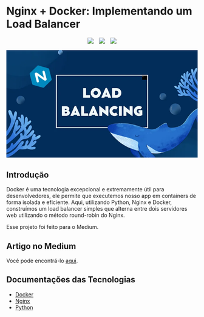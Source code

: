<h1>Nginx + Docker: Implementando um Load Balancer</h1>
<div align="center">
    <p>
        <img src="https://img.shields.io/badge/Docker-2CA5E0?style=for-the-badge&logo=docker&logoColor=white">
        <img src="https://img.shields.io/badge/Python-FF69B4?style=for-the-badge&logo=python&logoColor=white" style="margin-left: 10px;">
        <img src="https://img.shields.io/badge/NGINX-00BFFF?style=for-the-badge&logo=nginx&logoColor=white" style="margin-left: 10px;">
    </p>
</div>
<img src="./docs/loadbalancer.webp" alt="Project image">

## Introdução

Docker é uma tecnologia excepcional e extremamente útil para desenvolvedores, ele permite que executemos nosso app em containers de forma isolada e eficiente. Aqui, utilizando Python, Nginx e Docker, construímos um load balancer simples que alterna entre dois servidores web utilizando o método round-robin do Nginx.

Esse projeto foi feito para o Medium.

## Artigo no Medium

Você pode encontrá-lo [aqui](https://medium.com/@guimaraesry/nginx-docker-implementando-um-load-balancer-cd09c849e8c0).

## Documentações das Tecnologias

- [Docker](https://docs.docker.com/)
- [Nginx](https://nginx.org/en/docs/)
- [Python](https://docs.python.org/3/)